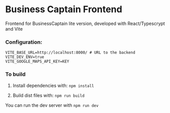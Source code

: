 # Business Captain Frontend

Frontend for BusinessCaptain lite version, developed with React/Typescrypt and Vite

### Configuration:

```
VITE_BASE_URL=http://localhost:8000/ # URL to the backend
VITE_DEV_ENV=true
VITE_GOOGLE_MAPS_API_KEY=KEY
```

### To build

1. Install dependencies with: `npm install`

2. Build dist files with: `npm run build`

You can run the dev server with `npm run dev`
